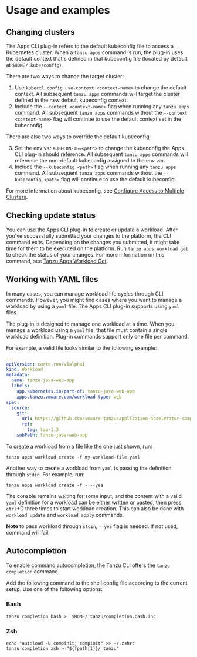 # Usage and examples

## <a id='changing-clusters'></a> Changing clusters

The Apps CLI plug-in refers to the default kubeconfig file to access a Kubernetes cluster.
When a `tanzu apps` command is run, the plug-in uses the default context that's defined in that kubeconfig file (located by default at `$HOME/.kube/config`).

There are two ways to change the target cluster:

1. Use `kubectl config use-context <context-name>` to change the default context. All subsequent `tanzu apps` commands will target the cluster defined in the new default kubeconfig context.
2. Include the `--context <context-name>` flag when running any `tanzu apps` command. All subsequent `tanzu apps` commands without the `--context <context-name>` flag will continue to use the default context set in the kubeconfig.

There are also two ways to override the default kubeconfig:

3. Set the env var `KUBECONFIG=<path>` to change the kubeconfig the Apps CLI plug-in should reference. All subsequent `tanzu apps` commands will reference the non-default kubeconfig assigned to the env var.
4. Include the  `--kubeconfig <path>` flag when running any `tanzu apps` command. All subsequent `tanzu apps` commands without the `--kubeconfig <path>` flag will continue to use the default kubeconfig.

For more information about kubeconfig, see [Configure Access to Multiple Clusters](https://kubernetes.io/docs/tasks/access-application-cluster/configure-access-multiple-clusters/).


## <a id='checking-update-status'></a>Checking update status

You can use the Apps CLI plug-in to create or update a workload.
After you've successfully submitted your changes to the platform, the CLI command exits.
Depending on the changes you submitted, it might take time for them to be executed on the platform.
Run `tanzu apps workload get` to check the status of your changes.
For more information on this command, see [Tanzu Apps Workload Get](command-reference/tanzu-apps-workload-get.md).

## <a id='yaml-files'></a> Working with YAML files

In many cases, you can manage workload life cycles through CLI commands.
However, you might find cases where you want to manage a workload by using a `yaml` file.
The Apps CLI plug-in supports using `yaml` files.

The plug-in is designed to manage one workload at a time.
When you manage a workload using a `yaml` file, that file must contain a single workload definition.
Plug-in commands support only one file per command.

For example, a valid file looks similar to the following example:

```yaml
---
apiVersion: carto.run/v1alpha1
kind: Workload
metadata:
  name: tanzu-java-web-app
  labels:
    app.kubernetes.io/part-of: tanzu-java-web-app
    apps.tanzu.vmware.com/workload-type: web
spec:
  source:
    git:
      url: https://github.com/vmware-tanzu/application-accelerator-samples
      ref:
        tag: tap-1.3
    subPath: tanzu-java-web-app
```

To create a workload from a file like the one just shown, run:

```console
tanzu apps workload create -f my-workload-file.yaml
```

Another way to create a workload from `yaml` is passing the definition through `stdin`. For example, run:

```console
tanzu apps workload create -f - --yes
```

The console remains waiting for some input, and the content with a valid `yaml` definition for a workload can be either written or pasted, then press `ctrl`+D three times to start workload creation. This can also be done with `workload update` and `workload apply` commands.

**Note** to pass workload through `stdin`, `--yes` flag is needed. If not used, command will fail.

## <a id='autocompletion'></a> Autocompletion

To enable command autocompletion, the Tanzu CLI offers the `tanzu completion` command.

Add the following command to the shell config file according to the current setup. Use one of the following options:

### <a id='bash'></a> Bash

```console
tanzu completion bash >  $HOME/.tanzu/completion.bash.inc
```

### <a id='zsh'></a> Zsh

```console
echo "autoload -U compinit; compinit" >> ~/.zshrc
tanzu completion zsh > "${fpath[1]}/_tanzu"
```

